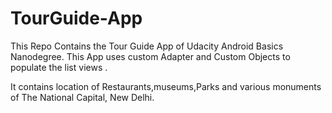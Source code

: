 # TourGuide-App
This Repo Contains the Tour Guide App of Udacity Android Basics Nanodegree.
This App uses custom Adapter and Custom Objects to populate the list views .

It contains location of Restaurants,museums,Parks and various monuments of The National Capital, New Delhi.
